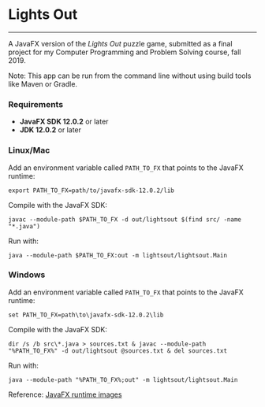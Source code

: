 # Lights Out
---
A JavaFX version of the *Lights Out* puzzle game, submitted as a final project for my Computer Programming and Problem Solving course, fall 2019.

Note: This app can be run from the command line without using build tools like Maven or Gradle.

### Requirements
+ **JavaFX SDK 12.0.2** or later
+ **JDK 12.0.2** or later

### Linux/Mac
Add an environment variable called ```PATH_TO_FX``` that points to the JavaFX runtime:
```
export PATH_TO_FX=path/to/javafx-sdk-12.0.2/lib
```
Compile with the JavaFX SDK:
```
javac --module-path $PATH_TO_FX -d out/lightsout $(find src/ -name "*.java")
```
Run with:
```
java --module-path $PATH_TO_FX:out -m lightsout/lightsout.Main
```
### Windows
Add an environment variable called ```PATH_TO_FX``` that points to the JavaFX runtime:
```
set PATH_TO_FX=path\to\javafx-sdk-12.0.2\lib
```
Compile with the JavaFX SDK:
```
dir /s /b src\*.java > sources.txt & javac --module-path "%PATH_TO_FX%" -d out/lightsout @sources.txt & del sources.txt
```
Run with:
```
java --module-path "%PATH_TO_FX%;out" -m lightsout/lightsout.Main
```

Reference: [JavaFX runtime images](https://openjfx.io/openjfx-docs/#modular)